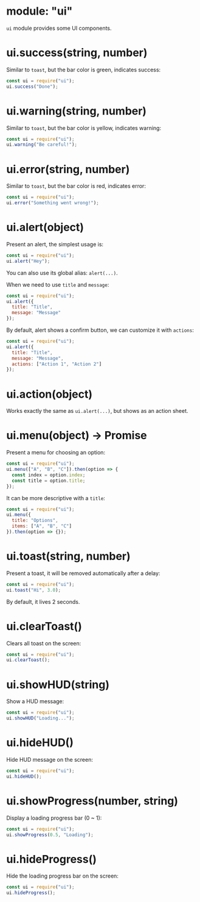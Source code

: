 # module: "ui"

`ui` module provides some UI components.

# ui.success(string, number)

Similar to `toast`, but the bar color is green, indicates success:

```js
const ui = require("ui");
ui.success("Done");
```

# ui.warning(string, number)

Similar to `toast`, but the bar color is yellow, indicates warning:

```js
const ui = require("ui");
ui.warning("Be careful!");
```

# ui.error(string, number)

Similar to `toast`, but the bar color is red, indicates error:

```js
const ui = require("ui");
ui.error("Something went wrong!");
```

# ui.alert(object)

Present an alert, the simplest usage is:

```js
const ui = require("ui");
ui.alert("Hey");
```

You can also use its global alias: `alert(...)`.

When we need to use `title` and `message`:

```js
const ui = require("ui");
ui.alert({
  title: "Title",
  message: "Message"
});
```

By default, alert shows a confirm button, we can customize it with `actions`:

```js
const ui = require("ui");
ui.alert({
  title: "Title",
  message: "Message",
  actions: ["Action 1", "Action 2"]
});
```

# ui.action(object)

Works exactly the same as `ui.alert(...)`, but shows as an action sheet.

# ui.menu(object) -> Promise

Present a menu for choosing an option:

```js
const ui = require("ui");
ui.menu(["A", "B", "C"]).then(option => {
  const index = option.index;
  const title = option.title;
});
```

It can be more descriptive with a `title`:

```js
const ui = require("ui");
ui.menu({
  title: "Options",
  items: ["A", "B", "C"]
}).then(option => {});
```

# ui.toast(string, number)

Present a toast, it will be removed automatically after a delay:

```js
const ui = require("ui");
ui.toast("Hi", 3.0);
```

By default, it lives 2 seconds.

# ui.clearToast()

Clears all toast on the screen:

```js
const ui = require("ui");
ui.clearToast();
```

# ui.showHUD(string)

Show a HUD message:

```js
const ui = require("ui");
ui.showHUD("Loading...");
```

# ui.hideHUD()

Hide HUD message on the screen:

```js
const ui = require("ui");
ui.hideHUD();
```

# ui.showProgress(number, string)

Display a loading progress bar (0 ~ 1):

```js
const ui = require("ui");
ui.showProgress(0.5, "Loading");
```

# ui.hideProgress()

Hide the loading progress bar on the screen:

```js
const ui = require("ui");
ui.hideProgress();
```
